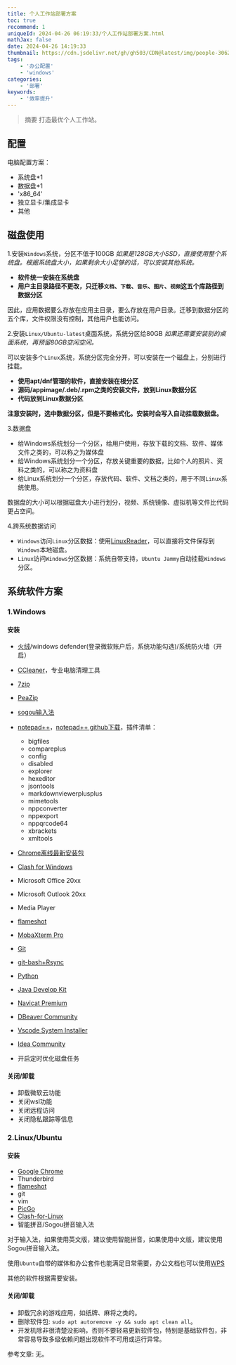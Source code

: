```yaml
---
title: 个人工作站部署方案
toc: true
recommend: 1
uniqueId: 2024-04-26 06:19:33/个人工作站部署方案.html
mathJax: false
date: 2024-04-26 14:19:33
thumbnail: https://cdn.jsdelivr.net/gh/gh503/CDN@latest/img/people-3062246_1920.jpg
tags:
    - '办公配置'
    - 'windows'
categories:
    - '部署'
keywords:
    - '效率提升'
---
```

> 摘要
打造最优个人工作站。
<!-- more -->
## 配置
电脑配置方案：
- 系统盘*1
- 数据盘*1
- 'x86_64'
- 独立显卡/集成显卡
- 其他

## 磁盘使用
1.安装`Windows`系统，分区不低于100GB
*如果是128GB大小SSD，直接使用整个系统盘。根据系统盘大小，如果剩余大小足够的话，可以安装其他系统。*

- **软件统一安装在系统盘**
- **用户主目录路径不更改，只迁移`文档`、`下载`、`音乐`、`图片`、`视频`这五个库路径到数据分区**

因此，应用数据要么存放在应用主目录，要么存放在用户目录。迁移到数据分区的五个库，文件权限没有控制，其他用户也能访问。


2.安装`Linux/Ubuntu-latest`桌面系统，系统分区给80GB
*如果还需要安装别的桌面系统，再预留80GB空闲空间。*

可以安装多个`Linux`系统，系统分区完全分开，可以安装在一个磁盘上，分别进行挂载。

- **使用apt/dnf管理的软件，直接安装在根分区**
- **源码/appimage/.deb/.rpm之类的安装文件，放到Linux数据分区**
- **代码放到Linux数据分区**

**注意安装时，选中数据分区，但是不要格式化。安装时会写入自动挂载数据盘。**

3.数据盘
- 给Windows系统划分一个分区，给用户使用，存放下载的文档、软件、媒体文件之类的，可以称之为媒体盘
- 给Windows系统划分一个分区，存放关键重要的数据，比如个人的照片、资料之类的，可以称之为资料盘
- 给Linux系统划分一个分区，存放代码、软件、文档之类的，用于不同`Linux`系统使用。

数据盘的大小可以根据磁盘大小进行划分，视频、系统镜像、虚拟机等文件比代码更占空间。

4.跨系统数据访问
- `Windows`访问`Linux`分区数据：使用[LinuxReader](https://www.diskinternals.com/linux-reader/)，可以直接将文件保存到`Windows`本地磁盘。
- `Linux`访问`Windows`分区数据：系统自带支持，`Ubuntu Jammy`自动挂载`Windows`分区。

## 系统软件方案

### 1.Windows

#### 安装
- [火绒](https://www.huorong.cn/)/windows defender(登录微软账户后，系统功能勾选)/系统防火墙（开启）
- [CCleaner](https://www.ccleaner.com/zh-cn/ccleaner/download)，专业电脑清理工具
- [7zip](https://7-zip.org/)
- [PeaZip](https://peazip.github.io/peazip-64bit.html)
- [sogou输入法](https://shurufa.sogou.com/)
- [notepad++](https://notepad-plus-plus.org/downloads)，[notepad++ github下载](https://github.com/notepad-plus-plus/notepad-plus-plus/releases)，插件清单：
    - bigfiles
    - compareplus
    - config
    - disabled
    - explorer
    - hexeditor
    - jsontools
    - markdownviewerplusplus
    - mimetools
    - nppconverter
    - nppexport
    - nppqrcode64
    - xbrackets
    - xmltools
- [Chrome离线最新安装包](https://dl.google.com/tag/s/appguid%3D%7B8A69D345-D564-463C-AFF1-A69D9E530F96%7D%26iid%3D%7B77CCCA8B-F59C-E570-E701-E2575690F29C%7D%26lang%3Dzh-CN%26browser%3D3%26usagestats%3D0%26appname%3DGoogle%2520Chrome%26needsadmin%3Dprefers%26ap%3Dx64-stable-statsdef_1%26installdataindex%3Dempty/chrome/install/ChromeStandaloneSetup64.exe)
- [Clash for Windows](https://gh503.github.io/2024/04/25/38593e7d79d6/)
- Microsoft Office 20xx
- Microsoft Outlook 20xx
- Media Player
- [flameshot](https://gh503.github.io/2024/04/26/c61d8e482112/)
- [MobaXterm Pro](https://mobaxterm.mobatek.net/download.html)
- [Git](https://git-scm.com/downloads)
- [git-bash+Rsync](https://zhuanlan.zhihu.com/p/679560823)
- [Python](https://www.python.org/downloads/)
- [Java Develop Kit](https://www.oracle.com/java/technologies/downloads/)
- [Navicat Premium](https://www.navicat.com/en/products/navicat-premium)
- [DBeaver Community](https://dbeaver.io/download/)
- [Vscode System Installer](https://code.visualstudio.com/download)
- [Idea Community](https://www.jetbrains.com/zh-cn/idea/download)

- 开启定时优化磁盘任务

#### 关闭/卸载
- 卸载微软云功能
- 关闭wsl功能
- 关闭远程访问
- 关闭隐私跟踪等信息

### 2.Linux/Ubuntu

#### 安装

- [Google Chrome](https://zhuanlan.zhihu.com/p/137114100)
- Thunderbird
- [flameshot](https://gh503.github.io/2024/04/26/c61d8e482112/)
- git
- vim
- [PicGo](https://picgo.github.io/PicGo-Doc/en/guide/#installation)
- [Clash-for-Linux](https://github.com/wnlen/clash-for-linux)
- 智能拼音/Sogou拼音输入法

对于输入法，如果使用英文版，建议使用智能拼音，如果使用中文版，建议使用Sogou拼音输入法。

使用`Ubuntu`自带的媒体和办公套件也能满足日常需要，办公文档也可以使用[WPS](https://www.wps.cn/product/wpslinux)

其他的软件根据需要安装。

#### 关闭/卸载

- 卸载冗余的游戏应用，如纸牌、麻将之类的。
- 删除软件包: `sudo apt autoremove -y && sudo apt clean all`。
- 开发机除非很清楚没影响，否则不要轻易更新软件包，特别是基础软件包，非常容易导致多级依赖问题出现软件不可用或运行异常。


参考文章:
无。
